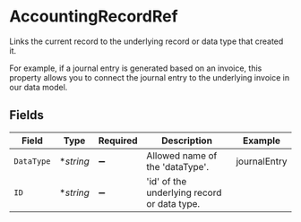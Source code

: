 # AccountingRecordRef

Links the current record to the underlying record or data type that created it. 

For example, if a journal entry is generated based on an invoice, this property allows you to connect the journal entry to the underlying invoice in our data model. 


## Fields

| Field                                       | Type                                        | Required                                    | Description                                 | Example                                     |
| ------------------------------------------- | ------------------------------------------- | ------------------------------------------- | ------------------------------------------- | ------------------------------------------- |
| `DataType`                                  | **string*                                   | :heavy_minus_sign:                          | Allowed name of the 'dataType'.             | journalEntry                                |
| `ID`                                        | **string*                                   | :heavy_minus_sign:                          | 'id' of the underlying record or data type. |                                             |